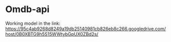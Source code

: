 # Omdb-api

Working model  in the link: https://95c4ab9268d8249a19db25140981cb826eb8c266.googledrive.com/host/0B0XBTG9h5S15WWtybGpUX0ZBd2s/
